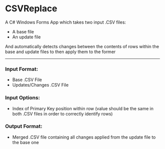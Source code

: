 # CSVReplace
A C# Windows Forms App which takes two input .CSV files:
- A base file
- An update file
  
And automatically detects changes between the contents of rows within the base and update files to then apply them to the former

---

### Input Format:
- Base .CSV File
- Updates/Changes .CSV File

### Input Options:
- Index of Primary Key position within row (value should be the same in both .CSV files in order to correctly identify rows)

### Output Format:
-  Merged .CSV file containing all changes applied from the update file to the base one

